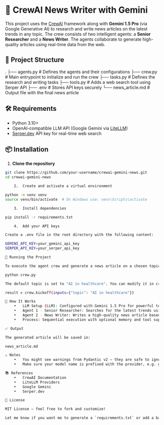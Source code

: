 # 🧠 CrewAI News Writer with Gemini

This project uses the [CrewAI](https://github.com/joaomdmoura/crewai) framework along with **Gemini 1.5 Pro** (via Google Generative AI) to research and write news articles on the latest trends in any topic. The crew consists of two intelligent agents: a **Senior Researcher** and a **News Writer**. The agents collaborate to generate high-quality articles using real-time data from the web.

## 📁 Project Structure

.
├── agents.py           # Defines the agents and their configurations
├── crew.py             # Main entrypoint to initialize and run the crew
├── tasks.py            # Defines the research and writing tasks
├── tools.py            # Adds a web search tool using Serper API
├── .env                # Stores API keys securely
└── news_article.md     # Output file with the final news article

## 🛠️ Requirements

- Python 3.10+
- OpenAI-compatible LLM API (Google Gemini via [LiteLLM](https://docs.litellm.ai))
- [Serper.dev](https://serper.dev) API key for real-time web search

## 📦 Installation

1. **Clone the repository**

```bash
git clone https://github.com/your-username/crewai-gemini-news.git
cd crewai-gemini-news

	2.	Create and activate a virtual environment

python -m venv venv
source venv/bin/activate  # On Windows use: venv\Scripts\activate

	3.	Install dependencies

pip install -r requirements.txt

	4.	Add your API keys

Create a .env file in the root directory with the following content:

GEMINI_API_KEY=your_gemini_api_key
SERPER_API_KEY=your_serper_api_key

🚀 Running the Project

To execute the agent crew and generate a news article on a chosen topic:

python crew.py

The default topic is set to "AI in healthcare". You can modify it in crew.py:

result = crew.kickoff(inputs={"topic": "AI in healthcare"})

🧠 How It Works
	•	LLM Setup (LLM): Configured with Gemini 1.5 Pro for powerful text generation.
	•	Agent 1 - Senior Researcher: Searches for the latest trends using Serper.dev.
	•	Agent 2 - News Writer: Writes a high-quality news article based on the findings.
	•	Process: Sequential execution with optional memory and tool support.

✅ Output

The generated article will be saved in:

news_article.md

⚠️ Notes
	•	You might see warnings from Pydantic v2 — they are safe to ignore for now.
	•	Make sure your model name is prefixed with the provider, e.g. gemini/gemini-1.5-pro.

📚 References
	•	CrewAI Documentation
	•	LiteLLM Providers
	•	Google Gemini
	•	Serper.dev

📄 License

MIT License — feel free to fork and customize!

Let me know if you want me to generate a `requirements.txt` or add a badge/header section for GitHub!